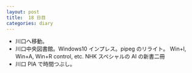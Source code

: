 ```yaml
---
layout: post
title:  18 日目
categories: diary
---
```


* 川口へ移動。
* 川口中央図書館。Windows10 インプレス。pipeg のリライト。
  Win+I, Win+A, Win+R control, etc.
  NHK スペシャルの AI の新書二冊
* 川口 PIA で時間つぶし。
